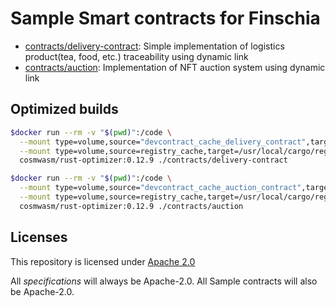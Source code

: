 #  Sample Smart contracts for Finschia
* [contracts/delivery-contract](./contracts/delivery-contract): Simple implementation of logistics product(tea, food, etc.) traceability using dynamic link
* [contracts/auction](./contracts/auction): Implementation of NFT auction system using dynamic link

## Optimized builds

```sh
$docker run --rm -v "$(pwd)":/code \
  --mount type=volume,source="devcontract_cache_delivery_contract",target=/code/delivery-contract/target \
  --mount type=volume,source=registry_cache,target=/usr/local/cargo/registry \
  cosmwasm/rust-optimizer:0.12.9 ./contracts/delivery-contract 
```

```sh
$docker run --rm -v "$(pwd)":/code \
  --mount type=volume,source="devcontract_cache_auction_contract",target=/code/auction/target \
  --mount type=volume,source=registry_cache,target=/usr/local/cargo/registry \
  cosmwasm/rust-optimizer:0.12.9 ./contracts/auction
```

## Licenses

This repository is licensed under [Apache 2.0](./LICENSE)

All _specifications_ will always be Apache-2.0. All Sample contracts will also be Apache-2.0.